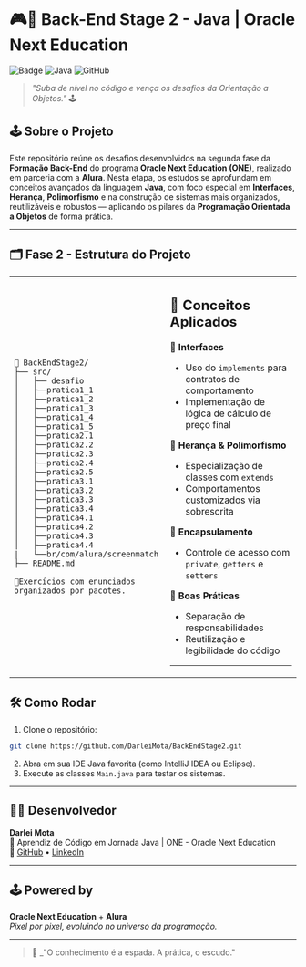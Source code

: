 
# 🎮👾 Back-End Stage 2 - Java | Oracle Next Education

![Badge](https://img.shields.io/badge/Status-Em%20Desenvolvimento-yellow)
![Java](https://img.shields.io/badge/Java-21-blue)
![GitHub](https://img.shields.io/badge/GitHub-Projetos%20Organizados-brightgreen)

> _"Suba de nível no código e vença os desafios da Orientação a Objetos."_ 🕹️

## 🕹️ Sobre o Projeto

Este repositório reúne os desafios desenvolvidos na segunda fase da **Formação Back-End** do programa **Oracle Next Education (ONE)**, realizado em parceria com a **Alura**.
Nesta etapa, os estudos se aprofundam em conceitos avançados da linguagem **Java**, com foco especial em **Interfaces**, **Herança**, **Polimorfismo** e na construção de sistemas mais organizados, reutilizáveis e robustos — aplicando os pilares da **Programação Orientada a Objetos** de forma prática.

---

## 🗂️ Fase 2 - Estrutura do Projeto

<table>
<td>

```
📁 BackEndStage2/
├── src/
│   ├── desafio 
│   ├──pratica1_1
│   ├──pratica1_2
│   ├──pratica1_3
│   ├──pratica1_4
│   ├──pratica1_5
│   ├──pratica2.1
│   ├──pratica2.2
│   ├──pratica2.3
│   ├──pratica2.4
│   ├──pratica2.5
│   ├──pratica3.1
│   ├──pratica3.2
│   ├──pratica3.3
│   ├──pratica3.4
│   ├──pratica4.1
│   ├──pratica4.2
│   ├──pratica4.3
│   ├──pratica4.4
|   └──br/com/alura/screenmatch
├── README.md

📌Exercícios com enunciados organizados por pacotes.

```
</td>
<td>

🧩 **Conceitos Aplicados**
--
🎯 **Interfaces**
- Uso do `implements` para contratos de comportamento
- Implementação de lógica de cálculo de preço final

🧬 **Herança & Polimorfismo**
- Especialização de classes com `extends`
- Comportamentos customizados via sobrescrita

🔐 **Encapsulamento**
- Controle de acesso com `private`, `getters` e `setters`

🧹 **Boas Práticas**
- Separação de responsabilidades
- Reutilização e legibilidade do código

---
</td>
</table>

## 🛠️ Como Rodar

1. Clone o repositório:
```bash
git clone https://github.com/DarleiMota/BackEndStage2.git
```

2. Abra em sua IDE Java favorita (como IntelliJ IDEA ou Eclipse).
3. Execute as classes `Main.java` para testar os sistemas.

---

## 🧙‍♂️ Desenvolvedor

**Darlei Mota**  
📍 Aprendiz de Código em Jornada Java | ONE - Oracle Next Education  
🔗 [GitHub](https://github.com/DarleiMota) • [LinkedIn](https://www.linkedin.com/in/darleimota/)

---

## 🕹️ Powered by

**Oracle Next Education** + **Alura**  
_Pixel por pixel, evoluindo no universo da programação._

---

> 🎤 _"O conhecimento é a espada. A prática, o escudo."
